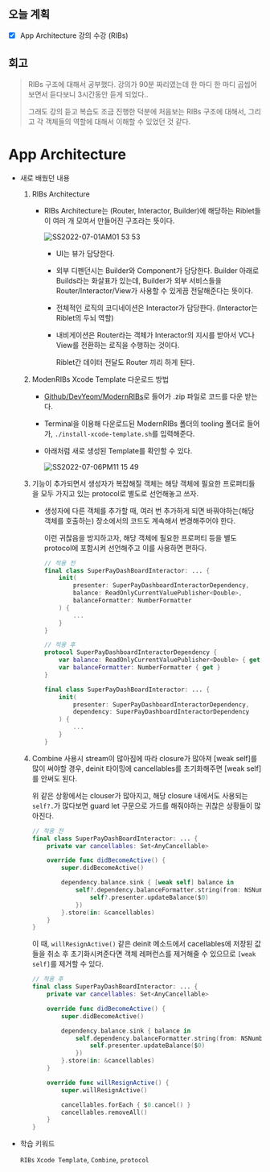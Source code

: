 ## 오늘 계획

- [x] App Architecture 강의 수강 (RIBs)

## 회고

> RIBs 구조에 대해서 공부했다. 강의가 90분 짜리였는데 한 마디 한 마디 곱씹어보면서 듣다보니 3시간동안 듣게 되었다..
>
> 그래도 강의 듣고 복습도 조금 진행한 덕분에 처음보는 RIBs 구조에 대해서, 그리고 각 객체들의 역할에 대해서 이해할 수 있었던 것 같다.

# App Architecture

- 새로 배웠던 내용

	1. RIBs Architecture

		- RIBs Architecture는 (Router, Interactor, Builder)에 해당하는 Riblet들이 여러 개 모여서 만들어진 구조라는 뜻이다.

			![SS2022-07-01AM01 53 53](https://user-images.githubusercontent.com/92504186/176734286-f8191bcb-b0df-4e6e-b66b-a08a296ff1be.jpg)

			- UI는 뷰가 담당한다.

			- 외부 디펜던시는 Builder와 Component가 담당한다. Builder 아래로 Builds라는 화살표가 있는데, Builder가 외부 서비스들을 Router/Interactor/View가 사용할 수 있게끔 전달해준다는 뜻이다.

			- 전체적인 로직의 코디네이션은 Interactor가 담당한다. (Interactor는 Riblet의 두뇌 역할)

			- 내비게이션은 Router라는 객체가 Interactor의 지시를 받아서 VC나 View를 전환하는 로직을 수행하는 것이다.

				Riblet간 데이터 전달도 Router 끼리 하게 된다.

	2. ModenRIBs Xcode Template 다운로드 방법

		- [Github/DevYeom/ModernRIBs](https://github.com/DevYeom/ModernRIBs)로 들어가 .zip 파일로 코드를 다운 받는다.

		- Terminal을 이용해 다운로드된 ModernRIBs 폴더의 tooling 폴더로 들어가, `./install-xcode-template.sh`를 입력해준다.

		- 아래처럼 새로 생성된 Template를 확인할 수 있다.

			![SS2022-07-06PM11 15 49](https://user-images.githubusercontent.com/92504186/177571544-94f30fde-a4ec-4c2a-a3fe-6f02f72e9ce2.jpg)

	3. 기능이 추가되면서 생성자가 복잡해질 객체는 해당 객체에 필요한 프로퍼티들을 모두 가지고 있는 protocol로 별도로 선언해놓고 쓰자.

		- 생성자에 다른 객체를 추가할 때, 여러 번 추가하게 되면 바꿔야하는(해당 객체를 호출하는) 장소에서의 코드도 계속해서 변경해주어야 한다.

			이런 귀찮음을 방지하고자, 해당 객체에 필요한 프로퍼티 등을 별도 protocol에 포함시켜 선언해주고 이를 사용하면 편하다.

			```swift
			// 적용 전
			final class SuperPayDashBoardInteractor: ... {
			    init(
			        presenter: SuperPayDashboardInteractorDependency, 
			        balance: ReadOnlyCurrentValuePublisher<Double>, 
			        balanceFormatter: NumberFormatter
			    ) {
			        ...
			    }
			}
			```

			```swift
			// 적용 후
			protocol SuperPayDashboardInteractorDependency {
			    var balance: ReadOnlyCurrentValuePublisher<Double> { get }
			    var balanceFormatter: NumberFormatter { get }
			}
			
			final class SuperPayDashBoardInteractor: ... {
			    init(
			        presenter: SuperPayDashboardInteractorDependency, 
			        dependency: SuperPayDashboardInteractorDependency
			    ) {
			        ...
			    }
			}
			```

			

	4. Combine 사용시 stream이 많아짐에 따라 closure가 많아져 [weak self]를 많이 써야할 경우, deinit 타이밍에 cancellables를 초기화해주면 [weak self]를 안써도 된다.

		위 같은 상황에서는 clouser가 많아지고, 해당 closure 내에서도 사용되는 `self?.`가 많다보면 guard let 구문으로 가드를 해줘야하는 귀찮은 상황들이 많아진다.

		```swift
		// 적용 전
		final class SuperPayDashBoardInteractor: ... {
		    private var cancellables: Set<AnyCancellable>
		
		    override func didBecomeActive() {
		        super.didBecomeActive()
		
		        dependency.balance.sink { [weak self] balance in
		            self?.dependency.balanceFormatter.string(from: NSNumber(value: balance)).map({
		                self?.presenter.updateBalance($0)
		            })
		        }.store(in: &cancellables)
		    }
		}
		```

		이 때, `willResignActive()` 같은 deinit 메소드에서 cacellables에 저장된 값들을 취소 후 초기화시켜준다면 객체 레퍼런스를 제거해줄 수 있으므로 `[weak self]`를 제거할 수 있다.

		```swift
		// 적용 후
		final class SuperPayDashBoardInteractor: ... {
		    private var cancellables: Set<AnyCancellable>
		
		    override func didBecomeActive() {
		        super.didBecomeActive()
		
		        dependency.balance.sink { balance in
		            self.dependency.balanceFormatter.string(from: NSNumber(value: balance)).map({
		                self.presenter.updateBalance($0)
		            })
		        }.store(in: &cancellables)
		    }
		
		    override func willResignActive() {
		        super.willResignActive()
		
		        cancellables.forEach { $0.cancel() }
		        cancellables.removeAll()
		    }
		}
		```

		

-  학습 키워드

	`RIBs` `Xcode Template`, `Combine`, `protocol`

